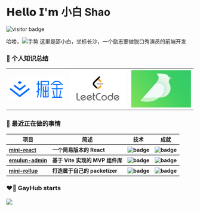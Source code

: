 # 𝗛𝗲𝗹𝗹𝗼 𝗜'𝗺 小白 Shao

<img src="https://visitor-badge.glitch.me/badge?page_id=1024shao.1024shao" alt="visitor badge" />
<p>哈喽，<img src="https://media.giphy.com/media/hvRJCLFzcasrR4ia7z/giphy.gif" width="25" alt="手势">
这里是邵小白，坐标长沙，一个励志要做脱口秀演员的前端开发</p>
</ul>

<h3>🙌 个人知识总结</h3>
<table>
  <tr>
    <th>
      <a href="https://juejin.cn/user/210745713517950" target="_blank">
        <img width="150" src="./src/images/icons/juejin.png" alt="掘金">
      </a>
    </th>
    <th>
      <a href="https://leetcode.cn/u/vujson/" target="_blank">
        <img width="150" src="./src/images/icons/likou.jpeg" alt="力扣">
      </a>
    </th>
    <th>
      <a href="https://www.yuque.com/shaoxbya" target="_blank">
        <img width="160" src="./src/images/icons/yuque.png" alt="博客">
      </a>
    </th>
  </tr>
</table>
<!-- 𝑰 ❤️ 𝑭𝒓𝒐𝒏𝒕-𝒆𝒏𝒅 𝑫𝒆𝒗𝒆𝒍𝒐𝒑𝒎𝒆𝒏𝒕!<br/>

<!-- 嘿，恭喜你发现了邵小白。一个有趣又不仅仅是有趣的前端 er！ <img align='center' height="45"  src="https://s2.loli.net/2021/12/08/7fag4CkiItY9lzy.png"/> -->

<!-- :vulcan_salute: 𝑰 𝒑𝒖𝒕 𝒎𝒐𝒔𝒕𝒍𝒚 𝒐𝒇 𝒎𝒚 𝒇𝒐𝒄𝒖𝒔 𝒐𝒏 𝒘𝒆𝒃 𝒅𝒆𝒗𝒆𝒍𝒐𝒑𝒎𝒆𝒏𝒕 𝒘𝒊𝒕𝒉 𝑱𝒂𝒗𝒂𝑺𝒄𝒓𝒊𝒑𝒕, 𝒂𝒏𝒅 𝑰'𝒎 𝒂 𝑽𝒖𝒆.𝒋𝒔 𝒏𝒆𝒓𝒅.  -->

<!-- ### 🌈 Github Stats: -->

<h3>🌈 最近正在做的事情</h3>

<table>
  <thead align="center">
    <tr>
      <th>项目</th>
      <th>简述</th>
      <th>技术</th>
      <th>成就</th>
    </tr>
  </thead>
  <tbody align="left">
    <tr>
      <th>
        <a href="https://github.com/1024shao/mini-react" target="_blank">
        mini-react</a>
      </th>
      <th> 一个简易版本的 React </th>
      <th>
        <img src="https://img.shields.io/badge/JavaScript-F7DF1E?style=flat-square&amp;logo=javascript&amp;logoColor=black" alt="badge">
      </th>
      <th>
        <img src="https://img.shields.io/github/stars/1024shao/mini-react?style=flat-square" alt="badge">
      </th>
    </tr>
    <tr>
      <th>
        <a href="https://github.com/1024shao/emelun-admin" target="_blank">
        emulun-admin</a>
      </th>
      <th> 基于 Vite 实现的 MVP 组件库 </th>
      <th>
        <img src="https://img.shields.io/badge/TypeScript-007ACC?style=flat-square&amp;logo=typescript&amp;logoColor=white" alt="badge">
      </th>
      <th>
        <img src="https://img.shields.io/github/stars/1024shao/emelun-admin?style=flat-square" alt="badge">
      </th>
    </tr>
    <tr>
      <th>
        <a href="https://github.com/1024shao/mini-rollup" target="_blank">
        mini-rollup</a>
      </th>
      <th> 打造属于自己的 packetizer  </th>
      <th>
        <img src="https://img.shields.io/badge/Node.js-43853D?style=flat-square&amp;logo=node.js&amp;logoColor=white" alt="badge">
      </th>
      <th>
        <img src="https://img.shields.io/github/stars/1024shao/mini-rollup?style=flat-square" alt="badge">
      </th>
    </tr>

  </tbody>
</table>

### ❤️‍🔥 GayHub starts

<img align="center" height='125px' src="https://github-readme-stats.vercel.app/api?username=1024shao&bg_color=10,65db9f,338ed1&title_color=fff&text_color=fff">
